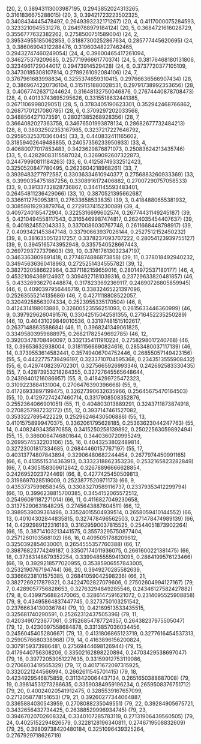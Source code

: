 (20, 2, 0.38943113003987195, 0.2943852024313265, 0.3161836675288015)
(20, 3, 0.39421723223502325, 0.3408434445478497, 0.2649393232171267)
(20, 4, 0.4117000075284593, 0.3233210945531278, 0.2649788979184124)
(20, 5, 0.3684721616028729, 0.3556777632382262, 0.2758500751589004)
(24, 2, 0.39534955185062853, 0.31887300252867634, 0.285777445620695)
(24, 3, 0.38606904312288476, 0.31960348227462465, 0.29432747460249054)
(24, 4, 0.39600465417261094, 0.346275379209685, 0.25771996661770374)
(24, 5, 0.38176468180131806, 0.3234961729044017, 0.29473914529428)
(24, 6, 0.3737720377105109, 0.34730185308107814, 0.2789261092084106)
(24, 7, 0.3767961683998834, 0.3255374659310415, 0.29766636566907434)
(28, 2, 0.3869674220736104, 0.3151151880028531, 0.29791738992353656)
(28, 3, 0.40677426371244624, 0.31648132750046876, 0.27674440878708473)
(28, 4, 0.40133743695295626, 0.3315518632441385, 0.2671106998029051)
(28, 5, 0.3783405190623301, 0.352942468766862, 0.26871701217080785)
(28, 6, 0.3709297202033568, 0.3488564271073591, 0.28021385268928356)
(28, 7, 0.3664082027363758, 0.34676501993878134, 0.28682677732484213)
(28, 8, 0.38032502353167985, 0.3237217227646792, 0.29595325370364045)
(33, 3, 0.440832411165602, 0.31859402649488855, 0.24057356233950933)
(33, 4, 0.40680077017853483, 0.3423629876871073, 0.25083624213435746)
(33, 5, 0.42829083115587024, 0.3269092607322873, 0.24479990811184263)
(33, 6, 0.41258749332512423, 0.3250520847780495, 0.2623604218968261)
(33, 7, 0.3939483277972587, 0.33036334610940377, 0.2756883260933369)
(33, 8, 0.3990354751887256, 0.3308916172406882, 0.27007290757058533)
(33, 9, 0.39133732828736867, 0.3441145593483401, 0.26454811236429066)
(33, 10, 0.3870521395662687, 0.3366112750953811, 0.27633658533835)
(39, 3, 0.4184880655381932, 0.30859819293879764, 0.2729137415230089)
(39, 4, 0.4097240185472904, 0.3225316699602574, 0.26774431149245187)
(39, 5, 0.4210494558117543, 0.3165469987474817, 0.2624035454407637)
(39, 6, 0.401824552043333, 0.3370086030767748, 0.2611668448798917)
(39, 7, 0.4093421453847148, 0.33790663937026144, 0.2527512152450232)
(39, 8, 0.3816350512317257, 0.3378237093707222, 0.28054123939755127)
(39, 9, 0.3945165743952948, 0.3357540528667443, 0.2697293727379603)
(39, 10, 0.37617613032347197, 0.3463363809891418, 0.2774874886873858)
(39, 11, 0.378018492940232, 0.34945636360418963, 0.2725251434555782)
(39, 12, 0.3827320586622964, 0.3371182159659016, 0.28014972537180177)
(46, 4, 0.45321094369124937, 0.3094927181039316, 0.23729633820481857)
(46, 5, 0.43326936270448874, 0.3178233692369117, 0.24890726805859945)
(46, 6, 0.4090397956446719, 0.33832465221397096, 0.25263555214135686)
(46, 7, 0.4271118808522057, 0.32049258563074334, 0.2523955335170504)
(46, 8, 0.4124314198013886, 0.32600523556251093, 0.2615633446360999)
(46, 9, 0.3979296260491576, 0.33042515042581355, 0.2716452235250289)
(46, 10, 0.40431029849010536, 0.33197481515102617, 0.2637148863588684)
(46, 11, 0.3968241349061825, 0.33495803959688975, 0.26821782549692785)
(46, 12, 0.39203478708490097, 0.3321354111910224, 0.2758298017240768)
(46, 13, 0.39653632938004, 0.31811566690824616, 0.2853480037117139)
(46, 14, 0.3739553614582441, 0.35749406704752446, 0.26855057149423156)
(55, 5, 0.4422775739496197, 0.3233710704595368, 0.2343513555908432)
(55, 6, 0.4297408239702301, 0.3275665926993346, 0.242692583330435)
(55, 7, 0.42873953218264355, 0.32727645565648644, 0.24398401216086957)
(55, 8, 0.4184299725472323, 0.3109223884131004, 0.2706476390396668)
(55, 9, 0.41726933897199475, 0.32627390632635966, 0.25645675470164503)
(55, 10, 0.41297274247460714, 0.3317908508352876, 0.2552364066901051)
(55, 11, 0.404803013889291, 0.3243711873874918, 0.2708257987232172)
(55, 12, 0.3937147461527082, 0.3533227895422229, 0.25296246430506886)
(55, 13, 0.41015758999470375, 0.3362061795628185, 0.25363623044247763)
(55, 14, 0.4082493435870858, 0.3415250258139892, 0.25022563059892494)
(55, 15, 0.3860064746801644, 0.3440360720995249, 0.2699574532203106)
(55, 16, 0.4043253802489814, 0.32723001817334685, 0.26844460157767197)
(55, 17, 0.40313774807843894, 0.32906480682244454, 0.2677974450991165)
(66, 6, 0.4135515314363913, 0.3332318862353236, 0.2532165823282849)
(66, 7, 0.4305158309612642, 0.32678896666628854, 0.2426952023724469)
(66, 8, 0.4277425450509813, 0.3198697028519009, 0.2523877520971173)
(66, 9, 0.43537375998583455, 0.33083270589116737, 0.23379353412299794)
(66, 10, 0.3996238815700385, 0.3454152065572512, 0.25496091187271014)
(66, 11, 0.4116827049230658, 0.31375290631648295, 0.2745643887604511)
(66, 12, 0.3989539039361496, 0.33524015504939514, 0.2658059410144552)
(66, 13, 0.40104302844835815, 0.327478496562503, 0.271478474989139)
(66, 14, 0.4292989122316183, 0.31629590037815525, 0.2544051873902264)
(66, 15, 0.38714103213441575, 0.35573295750877404, 0.2571260103568102)
(66, 16, 0.4095051788209612, 0.3250392854030001, 0.2654555357760388)
(66, 17, 0.39876823774249187, 0.33507174011936075, 0.2661600221381475)
(66, 18, 0.37363148679352254, 0.33994855559413095, 0.2864199576123466)
(66, 19, 0.3929218577020955, 0.35385906557843005, 0.2532190767194744)
(66, 20, 0.3949270285582639, 0.33666238101575385, 0.26841059042598236)
(66, 21, 0.3827269217879321, 0.34224702827079606, 0.27502604994127167)
(79, 7, 0.4289057756828653, 0.32763294849285546, 0.24346127582427882)
(79, 8, 0.4399756882470065, 0.3286147591621072, 0.2314095525908858)
(79, 9, 0.43495864837447745, 0.3273750103251542, 0.23766634130036784)
(79, 10, 0.42169513533435515, 0.325681740290591, 0.25262312437505396)
(79, 11, 0.4203490723677061, 0.31526854787724357, 0.26438237975505047)
(79, 12, 0.4230097558684878, 0.3313857036034456, 0.2456045405280667)
(79, 13, 0.4131806865123719, 0.3277616454537313, 0.2590576680338968)
(79, 14, 0.4163896156200824, 0.3079159373986481, 0.27569444698126944)
(79, 15, 0.4179440756308206, 0.33502162898220894, 0.24703429538697047)
(79, 16, 0.39772053051227635, 0.33159912753119086, 0.2706803419565329)
(79, 17, 0.40171672097315925, 0.3320221244566994, 0.2662611545701415)
(79, 18, 0.4234929546875859, 0.3113420064437134, 0.2651650388687008)
(79, 19, 0.39814531273286635, 0.33590384959196234, 0.2659508376751712)
(79, 20, 0.40024020541912475, 0.3285539167657099, 0.2712058778151653)
(79, 21, 0.39260277344064887, 0.3365884030543959, 0.2708088235049551)
(79, 22, 0.39284905675721, 0.3432656432734425, 0.26388529996934745)
(79, 23, 0.39467020702608324, 0.3340107285783119, 0.27131906439560505)
(79, 24, 0.4025152294826579, 0.3228128196340811, 0.2746719508832609)
(79, 25, 0.39809738420480184, 0.3251096439325264, 0.2767929718626719)
